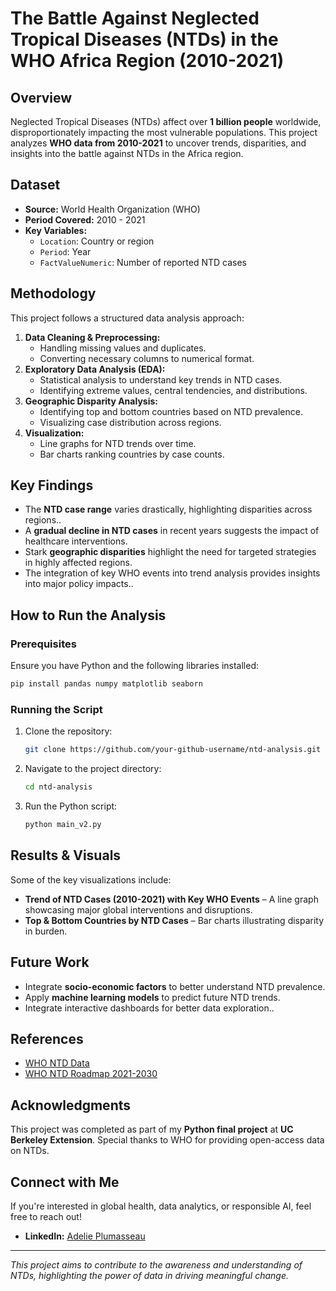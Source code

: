 # The Battle Against Neglected Tropical Diseases (NTDs) in the WHO Africa Region (2010-2021)

## Overview
Neglected Tropical Diseases (NTDs) affect over **1 billion people** worldwide, disproportionately impacting the most vulnerable populations. This project analyzes **WHO data from 2010-2021** to uncover trends, disparities, and insights into the battle against NTDs in the Africa region.

## Dataset
- **Source:** World Health Organization (WHO)
- **Period Covered:** 2010 - 2021
- **Key Variables:**
  - `Location`: Country or region
  - `Period`: Year
  - `FactValueNumeric`: Number of reported NTD cases

## Methodology
This project follows a structured data analysis approach:
1. **Data Cleaning & Preprocessing:**
   - Handling missing values and duplicates.
   - Converting necessary columns to numerical format.
2. **Exploratory Data Analysis (EDA):**
   - Statistical analysis to understand key trends in NTD cases.
   - Identifying extreme values, central tendencies, and distributions.
3. **Geographic Disparity Analysis:**
   - Identifying top and bottom countries based on NTD prevalence.
   - Visualizing case distribution across regions.
4. **Visualization:**
   - Line graphs for NTD trends over time.
   - Bar charts ranking countries by case counts.

## Key Findings
- The **NTD case range** varies drastically, highlighting disparities across regions..
- A **gradual decline in NTD cases** in recent years suggests the impact of healthcare interventions.
- Stark **geographic disparities** highlight the need for targeted strategies in highly affected regions.
- The integration of key WHO events into trend analysis provides insights into major policy impacts..

## How to Run the Analysis
### Prerequisites
Ensure you have Python and the following libraries installed:
```bash
pip install pandas numpy matplotlib seaborn
```

### Running the Script
1. Clone the repository:
   ```bash
   git clone https://github.com/your-github-username/ntd-analysis.git
   ```
2. Navigate to the project directory:
   ```bash
   cd ntd-analysis
   ```
3. Run the Python script:
   ```bash
   python main_v2.py
   ```

## Results & Visuals
Some of the key visualizations include:
- **Trend of NTD Cases (2010-2021) with Key WHO Events** – A line graph showcasing major global interventions and disruptions.
- **Top & Bottom Countries by NTD Cases** – Bar charts illustrating disparity in burden.

## Future Work
- Integrate **socio-economic factors** to better understand NTD prevalence.
- Apply **machine learning models** to predict future NTD trends.
- Integrate interactive dashboards for better data exploration..

## References
- [WHO NTD Data](https://www.who.int/data/gho/data/themes/neglected-tropical-diseases)
- [WHO NTD Roadmap 2021-2030](https://www.who.int/teams/control-of-neglected-tropical-diseases/ending-ntds-together-towards-2030)

## Acknowledgments
This project was completed as part of my **Python final project** at **UC Berkeley Extension**. Special thanks to WHO for providing open-access data on NTDs.

## Connect with Me
If you're interested in global health, data analytics, or responsible AI, feel free to reach out!
- **LinkedIn:** [Adelie Plumasseau](https://www.linkedin.com/in/adelie-plumasseau/)

---
_This project aims to contribute to the awareness and understanding of NTDs, highlighting the power of data in driving meaningful change._

